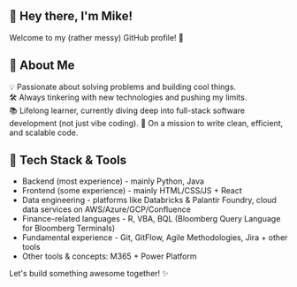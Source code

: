 ## 👋 Hey there, I'm Mike!

Welcome to my (rather messy) GitHub profile! 🚀  

## 🌟 About Me  
💡 Passionate about solving problems and building cool things.  
🛠️ Always tinkering with new technologies and pushing my limits.  
📚 Lifelong learner, currently diving deep into full-stack software development (not just vibe coding).
🎯 On a mission to write clean, efficient, and scalable code.  

## 🔧 Tech Stack & Tools  

- Backend (most experience) - mainly Python, Java
- Frontend (some experience) - mainly HTML/CSS/JS + React 
- Data engineering - platforms like Databricks & Palantir Foundry, cloud data services on AWS/Azure/GCP/Confluence
- Finance-related languages - R, VBA, BQL (Bloomberg Query Language for Bloomberg Terminals)
- Fundamental experience - Git, GitFlow, Agile Methodologies, Jira + other tools
- Other tools & concepts: M365 + Power Platform

Let's build something awesome together! ✨
